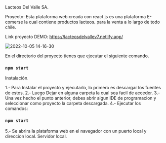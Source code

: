 Lacteos Del Valle SA. 

Proyecto: Esta plataforma web creada con react js es una plataforma E-comerse la cual contiene productos lacteos. para la venta a lo largo de todo chile. 

Link proyecto DEMO: https://lacteosdelvallev7.netlify.app/


![2022-10-05 14-16-30](https://user-images.githubusercontent.com/33506990/194121832-c2c530ac-6e8f-4603-9708-e581181f4f0b.gif)







En el directorio del proyecto tienes que ejecutar el siguiente comando. 

### `npm start`

Instalación. 

1.- Para Instalar el proyecto y ejecutarlo, lo primero es descargar los fuentes de estos. 
2.- Luego Dejar en alguna carpeta la cual sea facil de acceder. 
3.- Una vez hecho el punto anterior, debes abrir algun IDE de programacion y seleccionar como proyecto la carpeta descargada. 
4.- Ejecutar los comandos: 
  ### `npm start`
5.- Se abrira la plataforma web en el navegador con un puerto local y direccion local. Servidor local. 
